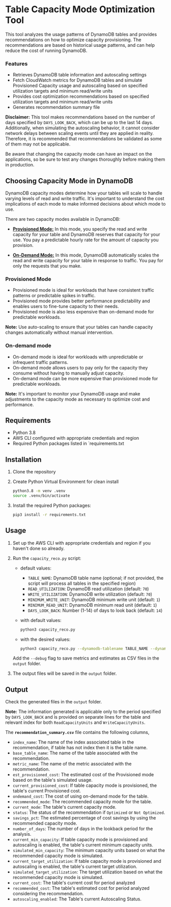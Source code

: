 # Table Capacity Mode Optimization Tool

This tool analyzes the usage patterns of DynamoDB tables and provides recommendations on how to optimize capacity provisioning. The recommendations are based on historical usage patterns, and can help reduce the cost of running DynamoDB.

### Features

- Retrieves DynamoDB table information and autoscaling settings
- Fetch CloudWatch metrics for DynamoDB tables and simulate Provisioned Capacity usage and autoscaling based on specified utilization targets and minimum read/write units
- Provides cost optimization recommendations based on specified utilization targets and minimum read/write units
- Generates recommendation summary file

**Disclaimer:** This tool makes recommendations based on the number of days specified by `DAYS_LOOK_BACK`, which can be up to the last 14 days. Additionally, when simulating the autoscaling behavior, it cannot consider network delays between scaling events until they are applied in reality. Therefore, it is recommended that recommendations be validated as some of them may not be applicable.

Be aware that changing the capacity mode can have an impact on the applications, so be sure to test any changes thoroughly before making them in production.

## Choosing Capacity Mode in DynamoDB

DynamoDB capacity modes determine how your tables will scale to handle varying levels of read and write traffic. It's important to understand the cost implications of each mode to make informed decisions about which mode to use.

There are two capacity modes available in DynamoDB:

- [**Provisioned Mode:**](https://docs.aws.amazon.com/amazondynamodb/latest/developerguide/HowItWorks.ReadWriteCapacityMode.html#HowItWorks.ProvisionedThroughput.Manual) In this mode, you specify the read and write capacity for your table and DynamoDB reserves that capacity for your use. You pay a predictable hourly rate for the amount of capacity you provision.

- [**On-Demand Mode:**](https://docs.aws.amazon.com/amazondynamodb/latest/developerguide/HowItWorks.ReadWriteCapacityMode.html#HowItWorks.OnDemand) In this mode, DynamoDB automatically scales the read and write capacity for your table in response to traffic. You pay for only the requests that you make.

### Provisioned Mode

- Provisioned mode is ideal for workloads that have consistent traffic patterns or predictable spikes in traffic.
- Provisioned mode provides better performance predictability and enables users to fine-tune capacity to their needs.
- Provisioned mode is also less expensive than on-demand mode for predictable workloads.

 **Note:** Use auto-scaling to ensure that your tables can handle capacity changes automatically without manual intervention.

### On-demand mode

- On-demand mode is ideal for workloads with unpredictable or infrequent traffic patterns.
- On-demand mode allows users to pay only for the capacity they consume without having to manually adjust capacity.
- On-demand mode can be more expensive than provisioned mode for predictable workloads.

**Note:** It's important to monitor your DynamoDB usage and make adjustments to the capacity mode as necessary to optimize cost and performance.

## Requirements

- Python 3.8
- AWS CLI configured with appropriate credentials and region
- Required Python packages listed in `requirements.txt

## Installation

1. Clone the repository
2. Create Python Virtual Environment for clean install

    ```sh
    python3.8 -m venv .venv
    source .venv/bin/activate
    ```

3. Install the required Python packages:

    ```sh
    pip3 install -r requirements.txt
    ```

## Usage

1. Set up the AWS CLI with appropriate credentials and region if you haven't done so already.
2. Run the `capacity_reco.py` script:

    - default values:
        - `TABLE_NAME`: DynamoDB table name (optional; if not provided, the script will process all tables in the specified region)
        - `READ_UTILIZATION`: DynamoDB read utilization (default: `70`)
        - `WRITE_UTILIZATION`: DynamoDB write utilization (default: `70`)
        - `MINIMUM_WRITE_UNIT`: DynamoDB minimum write unit (default: `1`)
        - `MINIMUM_READ_UNIT`: DynamoDB minimum read unit (default: `1`)
        - `DAYS_LOOK_BACK`: Number (1-14) of days to look back (default: `14`)

    - with default values:

        ```sh
        python3 capacity_reco.py
        ```

    - with the desired values:

        ```sh
        python3 capacity_reco.py --dynamodb-tablename TABLE_NAME --dynamodb-read-utilization READ_UTILIZATION --dynamodb-write-utilization WRITE_UTILIZATION --dynamodb-minimum-write-unit MINIMUM_WRITE_UNIT --dynamodb-minimum-read-unit MINIMUM_READ_UNIT --number-of-days-look-back DAYS_LOOK_BACK [--debug]
        ```

    Add the `--debug` flag to save metrics and estimates as CSV files in the `output` folder.

3. The output files will be saved in the `output` folder.

## Output

Check the generated files in the `output` folder.

**Note:** The information generated is applicable only to the period specified by `DAYS_LOOK_BACK` and is provided on separate lines for the table and relevant index for both `ReadCapacityUnits` and `WriteCapacityUnits`.

The **`recommendation_summary.csv`** file contains the following columns,

- `index_name`: The name of the index associated table in the recommendation, if table has not index then it is the table name.
- `base_table_name`: The name of the table associated with the recommendation.
- `metric_name`: The name of the metric associated with the recommendation.
- `est_provisioned_cost`: The estimated cost of the Provisioned mode based on the table's simulated usage.
- `current_provisioned_cost`: If table capacity mode is provisioned, the table's current Provisioned cost.
- `ondemand_cost`: The cost of using on-demand  mode for the table.
- `recommended_mode`: The recommended capacity mode for the table.
- `current_mode`: The table's current capacity mode.
- `status`: The status of the recommendation if `Optimized` or `Not Optimized`.
- `savings_pct`: The estimated percentage of cost savings by using the recommended capacity mode.
- `number_of_days`: The number of days in the lookback period for the analysis.
- `current_min_capacity`: If table capacity mode is provisioned and autoscaling is enabled, the table's current minimum capacity units.
- `simulated_min_capacity`: The minimum capacity units based on what the recommended capacity mode is simulated.
- `current_target_utilization`: If table capacity mode is provisioned and autoscaling is enabled, the table's current target utilization.
- `simulated_target_utilization`: The target utilization based on what the recommended capacity mode is simulated.
- `current_cost`: The table's current cost for period analyzed
- `recommended_cost`: The table's estimated cost for period analyzed considering the recommendation.
- `autoscaling_enabled`: The Table's current Autoscaling Status.
